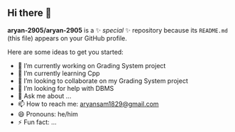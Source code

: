 ## Hi there 👋


**aryan-2905/aryan-2905** is a ✨ _special_ ✨ repository because its `README.md` (this file) appears on your GitHub profile.

Here are some ideas to get you started:

- 🔭 I’m currently working on Grading System project
- 🌱 I’m currently learning Cpp
- 👯 I’m looking to collaborate on my Grading System project
- 🤔 I’m looking for help with DBMS
- 💬 Ask me about ...
- 📫 How to reach me: aryansam1829@gmail.com
- 😄 Pronouns: he/him
- ⚡ Fun fact: ...
